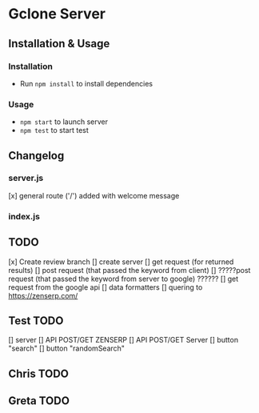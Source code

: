 # Gclone Server

## Installation & Usage

### Installation
* Run ```npm install``` to install dependencies

### Usage
* ```npm start``` to launch server
* ```npm test``` to start test

## Changelog 
### server.js
[x] general route ('/') added with welcome message


### index.js 



## TODO
[x] Create review branch
[] create server
[] get request  (for returned results)
[] post request (that passed the keyword from client)
[] ?????post request (that passed the keyword from server to google) ?????? 
[] get request from the google api
[] data formatters
[] quering to  https://zenserp.com/


## Test TODO 
[] server
[] API POST/GET ZENSERP
[] API POST/GET Server
[] button "search" 
[] button "randomSearch"




## Chris TODO

## Greta TODO





